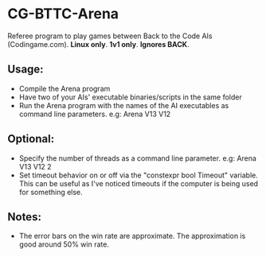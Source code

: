 # CG-BTTC-Arena
Referee program to play games between Back to the Code AIs (Codingame.com). **Linux only**. **1v1 only**. **Ignores BACK**.

## Usage:
* Compile the Arena program
* Have two of your AIs' executable binaries/scripts in the same folder
* Run the Arena program with the names of the AI executables as command line parameters. e.g: Arena V13 V12

## Optional:
* Specify the number of threads as a command line parameter. e.g: Arena V13 V12 2
* Set timeout behavior on or off via the "constexpr bool Timeout" variable. This can be useful as I've noticed timeouts if the computer is being used for something else.

## Notes:
* The error bars on the win rate are approximate. The approximation is good around 50% win rate.
